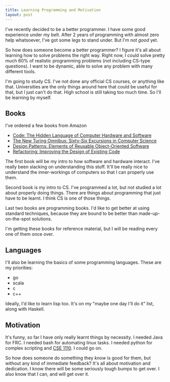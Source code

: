 ```yaml
---
title: Learning Programming and Motivation
layout: post
---
```


I've recently decided to be a better programmer. I have some good experience under my belt. After 2 years of programming with almost zero help whatsoever, I've got some legs to stand under. But I'm not *good* yet.

So how does someone become a better programmer? I figure it's all about learning how to solve problems the right way. Right now, I could solve pretty much 60% of realistic programming problems (not including CS-type questions). I want to be dynamic, able to solve any problem with many different tools.

I'm going to study CS. I've not done any official CS courses, or anything like that. Universities are the only things around here that could be useful for that, but I just can't do that. High school is still taking too much time. So I'll be learning by myself.

## Books
I've ordered a few books from Amazon

- [Code: The Hidden Language of Computer Hardware and Software](http://www.amazon.ca/gp/product/0735611319/ref=oh_details_o00_s00_i07)
- [The New Turing Omnibus: Sixty-Six Excursions in Computer Science](http://www.amazon.ca/gp/product/0805071660/ref=oh_details_o00_s00_i00)
- [Design Patterns: Elements of Reusable Object-Oriented Software](http://www.amazon.ca/gp/product/0201633612/ref=oh_details_o00_s00_i06)
- [Refactoring: Improving the Design of Existing Code](http://www.amazon.ca/gp/product/0201485672/ref=oh_details_o00_s00_i01)

The first book will be my intro to how software and hardware interact. I've really been slacking on understanding this stuff. It'll be really nice to understand the inner-workings of computers so that I can properly use them.

Second book is my intro to CS. I've programmed a lot, but not studied a lot about properly doing things. There are things about programming that just have to be learnt. I think CS is one of those things.

Last two books are programming books. I'd like to get better at using standard techniques, because they are bound to be better than made-up-on-the-spot solutions.

I'm getting these books for reference material, but I will be reading every one of them once over.

## Languages
I'll also be learning the basics of some programming languages. These are my priorities:

- go
- scala
- c
- c++

Ideally, I'd like to learn lisp too. It's on my "maybe one day I'll do it" list, along with Haskell.

## Motivation
It's funny, so far I have only really learnt things by necessity. I needed Java for FRC. I needed bash for automating linux tasks. I needed python for complex scripting and [CSE 1110](http://joelg236.github.io/frc-west-curriculum/courses/CSE%201110/home). I could go on.

So how does someone do something they *know* is good for them, but without any kind of immediate feedback? It's all about motivation and dedication. I know there will be some seriously tough bumps to get over. I also know that I can, and will get over it.
